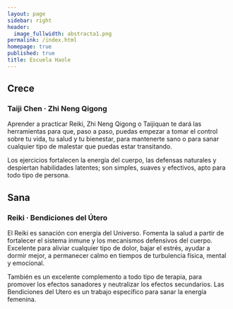 ```yaml
---
layout: page
sidebar: right
header:
  image_fullwidth: abstracta1.png
permalink: /index.html
homepage: true
published: true
title: Escuela Haole
---
```

## Crece

### Taiji Chen · Zhi Neng Qigong
Aprender a practicar Reiki, Zhi Neng Qigong o Taijiquan te dará las herramientas para que, paso a paso, puedas empezar a tomar el control sobre tu vida, tu salud y tu bienestar, para mantenerte sano o para sanar cualquier tipo de malestar que puedas estar transitando.

Los ejercicios fortalecen la energía del cuerpo, las defensas naturales y despiertan habilidades latentes; son simples, suaves y efectivos, apto para todo tipo de persona.

## Sana

### Reiki · Bendiciones del Útero
El Reiki es sanación con energía del Universo. Fomenta la salud a partir de fortalecer el sistema inmune y los mecanismos defensivos del cuerpo. Excelente para aliviar cualquier tipo de dolor, bajar el estrés, ayudar a dormir mejor, a permanecer calmo en tiempos de turbulencia física, mental y emocional. 

También es un excelente complemento a todo tipo de terapia, para promover los efectos sanadores y neutralizar los efectos secundarios. Las Bendiciones del Utero es un trabajo específico para sanar la energía femenina.
